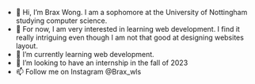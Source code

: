 - 👋 Hi, I’m Brax Wong. I am a sophomore at the University of Nottingham studying computer science.
- 👀 For now, I am very interested in learning web development. I find it really intriguing even though I am not that good at designing websites layout.
- 🌱 I’m currently learning web development.
- 💞️ I’m looking to have an internship in the fall of 2023
- 📫 Follow me on Instagram @Brax_wls

<!---
BraxWong/BraxWong is a ✨ special ✨ repository because its `README.md` (this file) appears on your GitHub profile.
You can click the Preview link to take a look at your changes.
--->

